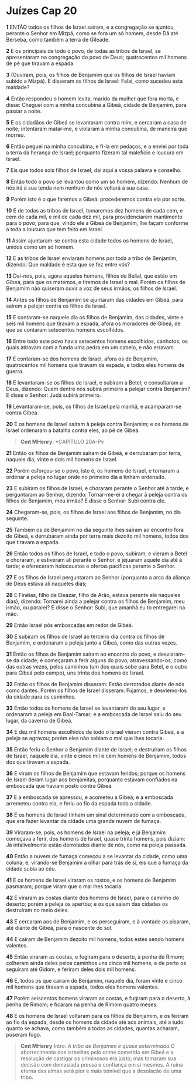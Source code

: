 # Juízes Cap 20

**1** 	ENTÃO todos os filhos de Israel saíram, e a congregação se ajuntou, perante o Senhor em Mizpá, como se fora um só homem, desde Dã até Berseba, como também a terra de Gileade.

**2** 	E os principais de todo o povo, de todas as tribos de Israel, se apresentaram na congregação do povo de Deus; quatrocentos mil homens de pé que tiravam a espada

**3** 	(Ouviram, pois, os filhos de Benjamim que os filhos de Israel haviam subido a Mizpá). E disseram os filhos de Israel: Falai, como sucedeu esta maldade?

**4** 	Então respondeu o homem levita, marido da mulher que fora morta, e disse: Cheguei com a minha concubina a Gibeá, cidade de Benjamim, para passar a noite.

**5** 	E os cidadãos de Gibeá se levantaram contra mim, e cercaram a casa de noite; intentaram matar-me, e violaram a minha concubina, de maneira que morreu.

**6** 	Então peguei na minha concubina, e fi-la em pedaços, e a enviei por toda a terra da herança de Israel; porquanto fizeram tal malefício e loucura em Israel.

**7** 	Eis que todos sois filhos de Israel; dai aqui a vossa palavra e conselho.

**8** 	Então todo o povo se levantou como um só homem, dizendo: Nenhum de nós irá à sua tenda nem nenhum de nós voltará à sua casa.

**9** 	Porém isto é o que faremos a Gibeá: procederemos contra ela por sorte.

**10** 	E de todas as tribos de Israel, tomaremos dez homens de cada cem, e cem de cada mil, e mil de cada dez mil, para providenciarem mantimento para o povo; para que, vindo ele a Gibeá de Benjamim, lhe façam conforme a toda a loucura que tem feito em Israel.

**11** 	Assim ajuntaram-se contra esta cidade todos os homens de Israel, unidos como um só homem.

**12** 	E as tribos de Israel enviaram homens por toda a tribo de Benjamim, dizendo: Que maldade é esta que se fez entre vós?

**13** 	Dai-nos, pois, agora aqueles homens, filhos de Belial, que estão em Gibeá, para que os matemos, e tiremos de Israel o mal. Porém os filhos de Benjamim não quiseram ouvir a voz de seus irmãos, os filhos de Israel.

**14** 	Antes os filhos de Benjamim se ajuntaram das cidades em Gibeá, para saírem a pelejar contra os filhos de Israel.

**15** 	E contaram-se naquele dia os filhos de Benjamim, das cidades, vinte e seis mil homens que tiravam a espada, afora os moradores de Gibeá, de que se contaram setecentos homens escolhidos.

**16** 	Entre todo este povo havia setecentos homens escolhidos, canhotos, os quais atiravam com a funda uma pedra em um cabelo, e não erravam.

**17** 	E contaram-se dos homens de Israel, afora os de Benjamim, quatrocentos mil homens que tiravam da espada, e todos eles homens de guerra.

**18** 	E levantaram-se os filhos de Israel, e subiram a Betel; e consultaram a Deus, dizendo: Quem dentre nós subirá primeiro a pelejar contra Benjamim? E disse o Senhor: Judá subirá primeiro.

**19** 	Levantaram-se, pois, os filhos de Israel pela manhã, e acamparam-se contra Gibeá.

**20** 	E os homens de Israel saíram à peleja contra Benjamim; e os homens de Israel ordenaram a batalha contra eles, ao pé de Gibeá.

> **Cmt MHenry**: *CAPÍTULO 20A-Pv

**21** 	Então os filhos de Benjamim saíram de Gibeá, e derrubaram por terra, naquele dia, vinte e dois mil homens de Israel.

**22** 	Porém esforçou-se o povo, isto é, os homens de Israel, e tornaram a ordenar a peleja no lugar onde no primeiro dia a tinham ordenado.

**23** 	E subiram os filhos de Israel, e choraram perante o Senhor até à tarde, e perguntaram ao Senhor, dizendo: Tornar-me-ei a chegar à peleja contra os filhos de Benjamim, meu irmão? E disse o Senhor: Subi contra ele.

**24** 	Chegaram-se, pois, os filhos de Israel aos filhos de Benjamim, no dia seguinte.

**25** 	Também os de Benjamim no dia seguinte lhes saíram ao encontro fora de Gibeá, e derrubaram ainda por terra mais dezoito mil homens, todos dos que tiravam a espada.

**26** 	Então todos os filhos de Israel, e todo o povo, subiram, e vieram a Betel e choraram, e estiveram ali perante o Senhor, e jejuaram aquele dia até à tarde; e ofereceram holocaustos e ofertas pacíficas perante o Senhor.

**27** 	E os filhos de Israel perguntaram ao Senhor (porquanto a arca da aliança de Deus estava ali naqueles dias;

**28** 	E Finéias, filho de Eleazar, filho de Arão, estava perante ele naqueles dias), dizendo: Tornarei ainda a pelejar contra os filhos de Benjamim, meu irmão, ou pararei? E disse o Senhor: Subi, que amanhã eu to entregarei na mão.

**29** 	Então Israel pôs emboscadas em redor de Gibeá.

**30** 	E subiram os filhos de Israel ao terceiro dia contra os filhos de Benjamim, e ordenaram a peleja junto a Gibeá, como das outras vezes.

**31** 	Então os filhos de Benjamim saíram ao encontro do povo, e desviaram-se da cidade; e começaram a ferir alguns do povo, atravessando-os, como das outras vezes, pelos caminhos (um dos quais sobe para Betel, e o outro para Gibeá pelo campo), uns trinta dos homens de Israel.

**32** 	Então os filhos de Benjamim disseram: Estão derrotados diante de nós como dantes. Porém os filhos de Israel disseram: Fujamos, e desviemo-los da cidade para os caminhos.

**33** 	Então todos os homens de Israel se levantaram do seu lugar, e ordenaram a peleja em Baal-Tamar; e a emboscada de Israel saiu do seu lugar, da caverna de Gibeá.

**34** 	E dez mil homens escolhidos de todo o Israel vieram contra Gibeá, e a peleja se agravou; porém eles não sabiam o mal que lhes tocaria.

**35** 	Então feriu o Senhor a Benjamim diante de Israel; e destruíram os filhos de Israel, naquele dia, vinte e cinco mil e cem homens de Benjamim, todos dos que tiravam a espada.

**36** 	E viram os filhos de Benjamim que estavam feridos; porque os homens de Israel deram lugar aos benjamitas, porquanto estavam confiados na emboscada que haviam posto contra Gibeá.

**37** 	E a emboscada se apressou, e acometeu a Gibeá; e a emboscada arremeteu contra ela, e feriu ao fio da espada toda a cidade.

**38** 	E os homens de Israel tinham um sinal determinado com a emboscada, que era fazer levantar da cidade uma grande nuvem de fumaça.

**39** 	Viraram-se, pois, os homens de Israel na peleja; e já Benjamim começava a ferir, dos homens de Israel, quase trinta homens, pois diziam: Já infalivelmente estão derrotados diante de nós, como na peleja passada.

**40** 	Então a nuvem de fumaça começou a se levantar da cidade, como uma coluna; e, virando-se Benjamim a olhar para trás de si, eis que a fumaça da cidade subia ao céu.

**41** 	E os homens de Israel viraram os rostos, e os homens de Benjamim pasmaram; porque viram que o mal lhes tocaria.

**42** 	E viraram as costas diante dos homens de Israel, para o caminho do deserto; porém a peleja os apertou; e os que saíam das cidades os destruíram no meio deles.

**43** 	E cercaram aos de Benjamim, e os perseguiram, e à vontade os pisaram, até diante de Gibeá, para o nascente do sol.

**44** 	E caíram de Benjamim dezoito mil homens, todos estes sendo homens valentes.

**45** 	Então viraram as costas, e fugiram para o deserto, à penha de Rimom; colheram ainda deles pelos caminhos uns cinco mil homens; e de perto os seguiram até Gidom, e feriram deles dois mil homens.

**46** 	E, todos os que caíram de Benjamim, naquele dia, foram vinte e cinco mil homens que tiravam a espada, todos eles homens valentes.

**47** 	Porém seiscentos homens viraram as costas, e fugiram para o deserto, à penha de Rimom; e ficaram na penha de Rimom quatro meses.

**48** 	E os homens de Israel voltaram para os filhos de Benjamim, e os feriram ao fio da espada, desde os homens da cidade até aos animais, até a tudo quanto se achava, como também a todas as cidades, quantas acharam, puseram fogo.


> **Cmt MHenry** Intro: *A tribo de Benjamim é quase exterminada* O aborrecimento dos israelitas pelo crime cometido em Gibeá e a resolução de castigar os criminosos era justo; mas tomaram sua decisão com demasiada pressa e confiança em si mesmos. A ruína eterna das almas será pior e mais temível que a desolação de uma tribo.